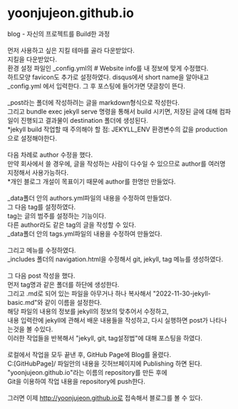 # yoonjujeon.github.io
blog - 자신의 프로젝트를 Build한 과정\
\
먼저 사용하고 싶은 지킬 테마를 골라 다운받았다.\
지킬을 다운받았다.\
환경 설정 파일인 _config.yml의 # Website info를 내 정보에 맞게 수정했다.\
하트모양 favicon도 추가로 설정하였다.
disqus에서 short name을 알아내고 _config.yml 에서 입력한다. 그 후 포스팅에 들어가면 댓글창이 뜬다.\
\
_post라는 폴더에 작성하려는 글을 markdown형식으로 작성한다.\
그리고 bundle exec jekyll serve  명령을 통해서 build 시키면, 저장된 글에 대해 컴파일이 진행되고 결과물이 destination 폴더에 생성된다.\
*jekyll build 작업할 때 주의해야 할 점: JEKYLL_ENV 환경변수의 값을 production으로 설정해야한다.\
\
다음 차례로 author 수정을 했다. \
만약 회사에서 쓸 경우에, 글을 작성하는 사람이 다수일 수 있으므로 author를 여러명 지정해서 사용가능하다.\
*개인 블로그 개설이 목표이기 때문에 author를 한명만 만들었다.\
\
_data폴더 안의 authors.yml파일의 내용을 수정하여 만들었다.\
그 다음 tag를 설정하였다.\
tag는 글의 범주를 설정하는 기능이다.\
다른 author라도 같은 tag의 글을 작성할 수 있다.\
_data폴더 안의 tags.yml파일의 내용을 수정하여 만들었다.\
\
그리고 메뉴를 수정하였다.\
_includes 폴더의 navigation.html을 수정해서 git, jekyll, tag 메뉴를 생성하였다.\
\
그 다음 post 작성을 했다.\
먼저 tag명과 같은 폴더를 하단에 생성한다.\
그리고 .md로 되어 있는 파일을 아무거나 하나 복사해서 "2022-11-30-jekyll-basic.md"와 같이 이름을 설정한다.\
해당 파일의 내용의 정보를 jekyll의 정보의 맞추어서 수정하고,\
내용 입력란에 jekyll에 관해서 배운 내용들을 작성하고, 다시 실행하면 post가 나타나는것을 볼 수있다.\
이러한 작업들을 반복해서 "jekyll, git, tag설정법"에 대해 포스팅을 하였다.\
\
로컬에서 작업을 모두 끝낸 후, GitHub Page에 Blog를 올렸다.\
C:[GitHubPage]/ 파일안의 내용을 깃허브페이지에 Publishing 하면 된다.
"yoonjujeon.github.io"라는 이름의 repository를 만든 후에\
Git을 이용하여 작업 내용을 repository에 push한다.\
\
그러면 이제 http://yoonjujeon.github.io로 접속해서 블로그를 볼 수 있다.
